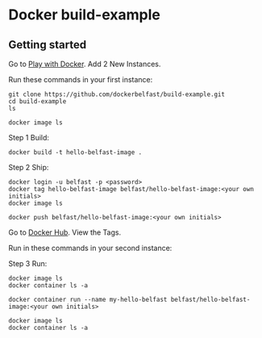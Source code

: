 Docker build-example 
=========

Getting started
---------------

Go to [Play with Docker](https://www.play-with-docker.com). Add 2 New Instances. 

Run these commands in your first instance:
```
git clone https://github.com/dockerbelfast/build-example.git
cd build-example
ls

docker image ls
```

Step 1 Build:
```
docker build -t hello-belfast-image .
```
Step 2 Ship:
```
docker login -u belfast -p <password>
docker tag hello-belfast-image belfast/hello-belfast-image:<your own initials>
docker image ls

docker push belfast/hello-belfast-image:<your own initials>
```

Go to [Docker Hub](https://hub.docker.com/r/belfast/hello-belfast-image/). View the Tags.

Run in these commands in your second instance:

Step 3 Run:
```
docker image ls
docker container ls -a

docker container run --name my-hello-belfast belfast/hello-belfast-image:<your own initials> 

docker image ls
docker container ls -a
```

